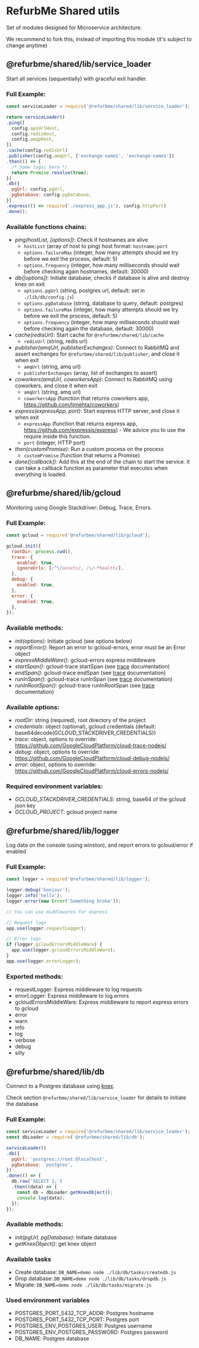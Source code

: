 # RefurbMe Shared utils

Set of modules designed for Microservice architecture.

We recommend to fork this, instead of importing this module (it's subject to change anytime)




## @refurbme/shared/lib/service_loader

Start all services (sequentially) with graceful exit handler.

### Full Example:

```js
const serviceLoader = require('@refurbme/shared/lib/service_loader');

return serviceLoader()
.ping([
  config.apiUrlHost,
  config.redisHost,
  config.amqpHost,
])
.cache(config.redisUrl)
.publisher(config.amqUrl, ['exchange-name1', 'exchange-name1'])
.then(() => {
  /* Some logic here */
  return Promise.resolve(true);
})
.db({
  pgUrl: config.pgUrl,
  pgDatabase: config.pgDatabase,
})
.express(() => require('./express_app.js'), config.httpPort)
.done();
```

### Available functions chains:

- *ping(hostList, [options])*: Check if hostnames are alive
  - `hostList` (array of host to ping) host format: `hostname:port`
  - `options.failureMax` (integer, how many attempts should we try before we exit the process, default: 5)
  - `options.frequency` (integer, how many milliseconds should wait before checking again hostnames, default: 30000)
- *db([options])*: Initiate database, checks if database is alive and destroy knex on exit
  - `options.pgUrl` (string, postgres url, default: set in `./lib/db/config.js`)
  - `options.pgDatabase` (string, database to query, default: postgres)
  - `options.failureMax` (integer, how many attempts should we try before we exit the process, default: 5)
  - `options.frequency` (integer, how many milliseconds should wait before checking again the database, default: 30000)
- *cache(redisUrl)*: Start cache for `@refurbme/shared/lib/cache`
  - `redisUrl` (string, redis url)
- *publisher(amqUrl, publisherExchanges)*: Connect to RabbitMQ and assert exchanges for `@refurbme/shared/lib/publisher`, and close it when exit
  - `amqUrl` (string, amq url)
  - `publisherExchanges` (array, list of exchanges to assert)
- *coworkers(amqUrl, coworkersApp)*: Connect to RabbitMQ using coworkers, and close it when exit
  - `amqUrl` (string, amq url)
  - `coworkersApp` (function that returns coworkers app, https://github.com/tjmehta/coworkers)
- *express(expressApp, port)*: Start express HTTP server, and close it when exit
  - `expressApp` (function that returns express app, https://github.com/expressjs/express) - We advice you to use the require inside this function.
  - `port` (integer, HTTP port)
- *then(customPromise)*: Run a custom process on the process
  - `customPromise` (function that returns a Promise)
- *done([callback])*: Add this at the end of the chain to start the service. it can take a callback function as parameter that executes when everything is loaded.




## @refurbme/shared/lib/gcloud

Monitoring using Google Stackdriver: Debug, Trace, Errors.

### Full Example:

```js
const gcloud = require('@refurbme/shared/lib/gcloud');

gcloud.init({
  rootDir: process.cwd(),
  trace: {
    enabled: true,
    ignoreUrls: [/^\/assets/, /\/~*health/],
  },
  debug: {
    enabled: true,
  },
  error: {
    enabled: true,
  },
});
```

### Available methods:

- *init(options)*: Initiate gcloud (see options below)
- *reportError()*: Report an error to gcloud-errors, error must be an Error object
- *expressMiddleWare()*: gcloud-errors express middleware
- *startSpan()*: gcloud-trace startSpan (see [trace](https://github.com/GoogleCloudPlatform/cloud-trace-nodejs/) documentation)
- *endSpan()*: gcloud-trace endSpan (see [trace](https://github.com/GoogleCloudPlatform/cloud-trace-nodejs/) documentation)
- *runInSpan()*: gcloud-trace runInSpan (see [trace](https://github.com/GoogleCloudPlatform/cloud-trace-nodejs/) documentation)
- *runInRootSpan()*: gcloud-trace runInRootSpan (see [trace](https://github.com/GoogleCloudPlatform/cloud-trace-nodejs/) documentation)

### Available options:

- *rootDir*: string (required), root directory of the project
- *credentials*: object (optional), gcloud credentials (default: base64decode(GCLOUD_STACKDRIVER_CREDENTIALS))
- *trace*: object, options to override: https://github.com/GoogleCloudPlatform/cloud-trace-nodejs/
- *debug*: object, options to override: https://github.com/GoogleCloudPlatform/cloud-debug-nodejs/
- *error*: object, options to override: https://github.com/GoogleCloudPlatform/cloud-errors-nodejs/

### Required environment variables:

- *GCLOUD_STACKDRIVER_CREDENTIALS*: string, base64 of the gcloud json key
- *GCLOUD_PROJECT*: gcloud project name




## @refurbme/shared/lib/logger

Log data on the console (using winston), and report errors to gcloud/error if enabled

### Full Example:

```js
const logger = require('@refurbme/shared/lib/logger');

logger.debug('bonjour');
logger.info('hello');
logger.error(new Error('Something broke'));

// You can use middlewares for express

// Request logs
app.use(logger.requestLogger);

// Error logs
if (logger.gcloudErrorsMiddleWare) {
  app.use(logger.gcloudErrorsMiddleWare);
}
app.use(logger.errorLogger);
```

### Exported methods:
- requestLogger: Express middleware to log requests
- errorLogger: Express middleware to log errors
- gcloudErrorsMiddleWare: Express middleware to report express errors to gcloud
- error
- warn
- info
- log
- verbose
- debug
- silly




## @refurbme/shared/lib/db

Connect to a Postgres database using [knex](http://knexjs.org/).

Check section `@refurbme/shared/lib/service_loader` for details to initiate the database

### Full Example:

```js
const serviceLoader = require('@refurbme/shared/lib/service_loader');
const dbLoader = require('@refurbme/shared/lib/db');

serviceLoader()
.db({
  pgUrl: 'postgres://root:@localhost',
  pgDatabase: 'postgres',
})
.done(() => {
  db.raw('SELECT 1;')
  .then((data) => {
    const db = dbLoader.getKnexObject();
    console.log(data);
  });
});

```

### Available methods:

- *init(pgUrl, pgDatabase)*: Initiate database
- *getKnexObject()*: get knex object

### Available tasks

- Create database: `DB_NAME=demo node ./lib/db/tasks/createdb.js`
- Drop database: `DB_NAME=demo node ./lib/db/tasks/dropdb.js`
- Migrate: `DB_NAME=demo node ./lib/db/tasks/migrate.js`

### Used environment variables

- POSTGRES_PORT_5432_TCP_ADDR: Postgres hostname
- POSTGRES_PORT_5432_TCP_PORT: Postgres port
- POSTGRES_ENV_POSTGRES_USER: Postgres username
- POSTGRES_ENV_POSTGRES_PASSWORD: Postgres password
- DB_NAME: Postgres database
